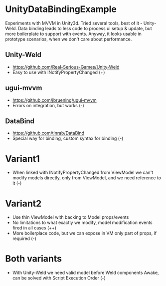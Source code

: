 # UnityDataBindingExample

Experiments with MVVM in Unity3d. Tried several tools, best of it - Unity-Weld.
Data binding leads to less code to process ui setup & update, but more boilerplate to support with events.
Anyway, it looks usable in prototype scenarios, when we don't care about performance.

## Unity-Weld

- https://github.com/Real-Serious-Games/Unity-Weld
- Easy to use with INotifyPropertyChanged (+)

## ugui-mvvm

- https://github.com/jbruening/ugui-mvvm
- Errors on integration, but works (-)

## DataBind

- https://github.com/tinrab/DataBind
- Special way for binding, custom syntax for binding (-)

# Variant1

- When linked with INotifyPropertyChanged from ViewModel we can't modify models directly, only from ViewModel, and we need reference to it (-)

# Variant2

- Use thin ViewModel with backing to Model props/events
- No limitations to what exactly we modify, model modification events fired in all cases (++)
- More boilerplace code, but we can expose in VM only part of props, if required (-)

# Both variants

- With Unity-Weld we need valid model before Weld components Awake, can be solved with Script Execution Order (-)
